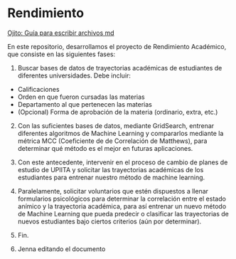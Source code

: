 # Rendimiento

[Ojito: Guía para escribir archivos md](https://www.markdownguide.org/basic-syntax)

En este repositorio, desarrollamos el proyecto de Rendimiento Académico, que consiste en las siguientes fases:

1. Buscar bases de datos de trayectorias académicas de estudiantes de diferentes universidades. Debe incluir:
  - Calificaciones
  - Orden en que fueron cursadas las materias
  - Departamento al que pertenecen las materias
  - (Opcional) Forma de aprobación de la materia (ordinario, extra, etc.)
  
2. Con las suficientes bases de datos, mediante GridSearch, entrenar diferentes algoritmos de Machine Learning 
y compararlos mediante la métrica MCC (Coeficiente de de Correlación de Matthews), para determinar qué método es
el mejor en futuras aplicaciones.

3. Con este antecedente, intervenir en el proceso de cambio de planes de estudio de UPIITA y solicitar las trayectorias
académicas de los estudiantes para entrenar nuestro método de machine learning.

4. Paralelamente, solicitar voluntarios que estén dispuestos a llenar formularios psicológicos para determinar la correlación
entre el estado anímico y la trayectoria académica, para así entrenar un nuevo método de Machine Learning que pueda predecir
o clasificar las trayectorias de nuevos estudiantes bajo ciertos criterios (aún por determinar).

5. Fin.

6. Jenna editando el documento
